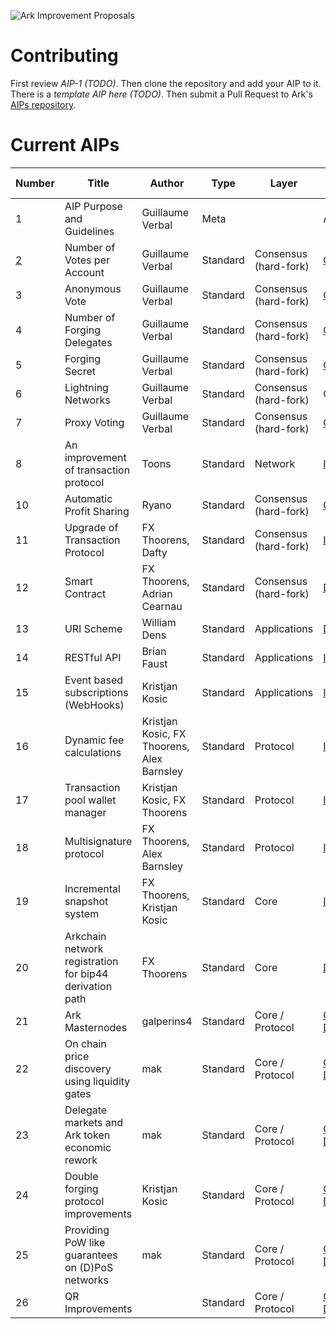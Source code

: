 ![Ark Improvement Proposals](assets/img/AIP_Header.png)

# Contributing
First review *AIP-1 (TODO)*. Then clone the repository and add your AIP to it. There is a *template AIP here (TODO)*. Then submit a Pull Request to Ark's [AIPs repository](https://github.com/ArkEcosystem/AIPs).

# Current AIPs
| Number        | Title        | Author | Type  | Layer        | Status / Discussion |
| ------------- | ------------ | ------ | ----- | ------------ | ------------------- |
| 1 | AIP Purpose and Guidelines | Guillaume Verbal | Meta | | Active |
| [2](AIPS/aip-2.md) | Number of Votes per Account | Guillaume Verbal | Standard | Consensus (hard-fork) | [Canceled](https://github.com/ArkEcosystem/AIPs/issues/1) |
| 3 | Anonymous Vote | Guillaume Verbal | Standard | Consensus (hard-fork) | [Canceled](https://github.com/ArkEcosystem/AIPs/issues/5) |
| 4 | Number of Forging Delegates | Guillaume Verbal | Standard | Consensus (hard-fork) | [Canceled](https://github.com/ArkEcosystem/AIPs/issues/3) |
| 5 | Forging Secret | Guillaume Verbal | Standard | Consensus (hard-fork) | [Canceled](https://github.com/ArkEcosystem/AIPs/issues/6) |
| 6 | Lightning Networks | Guillaume Verbal | Standard | Consensus (hard-fork) | Canceled |
| 7 | Proxy Voting | Guillaume Verbal | Standard | Consensus (hard-fork) | [Canceled](https://github.com/ArkEcosystem/AIPs/issues/2) |
| 8 | An improvement of transaction protocol | Toons | Standard | Network | [Implemented](https://github.com/ArkEcosystem/AIPs/issues/7) |
| 10 | Automatic Profit Sharing | Ryano | Standard | Consensus (hard-fork) | [Canceled](https://github.com/ArkEcosystem/AIPs/blob/master/AIPS/aip-10.md) |
| 11 | Upgrade of Transaction Protocol | FX Thoorens, Dafty | Standard | Consensus (hard-fork) | [Implemented](https://github.com/ArkEcosystem/AIPs/blob/master/AIPS/aip-11.md) |
| 12 | Smart Contract | FX Thoorens, Adrian Cearnau | Standard | Consensus (hard-fork) | [Draft](https://github.com/ArkEcosystem/AIPs/blob/master/AIPS/aip-12.md) |
| 13 | URI Scheme | William Dens | Standard  | Applications | [Draft](/AIPS/aip-13.md) |
| 14 | RESTful API | Brian Faust | Standard  | Applications | [Implemented](/AIPS/aip-14.md) |
| 15 | Event based subscriptions (WebHooks) | Kristjan Kosic | Standard  | Applications | [Implemented](/AIPS/aip-15.md) |
| 16 | Dynamic fee calculations | Kristjan Kosic, FX Thoorens, Alex Barnsley | Standard  | Protocol | [Implemented](/AIPS/aip-16.md) |
| 17 | Transaction pool wallet manager | Kristjan Kosic, FX Thoorens | Standard  | Protocol | [Implemented](/AIPS/aip-17.md) |
| 18 | Multisignature protocol | FX Thoorens, Alex Barnsley | Standard  | Protocol | [In progress](/AIPS/aip-18.md) |
| 19 | Incremental snapshot system | FX Thoorens, Kristjan Kosic | Standard  | Core | [Implemented](/AIPS/aip-19.md) |
| 20 | Arkchain network registration for bip44 derivation path  | FX Thoorens | Standard  | Core | [Draft](https://github.com/ArkEcosystem/AIPs/issues/29) |
| 21 | Ark Masternodes | galperins4 | Standard  | Core / Protocol | [Open Discussion](/AIPS/aip-21.md) |
| 22 | On chain price discovery using liquidity gates | mak | Standard  | Core / Protocol | [Open Discussion](/AIPS/AIP-22.md) |
| 23 | Delegate markets and Ark token economic rework | mak | Standard  | Core / Protocol | [Open Discussion](/AIPS/AIP-23.md) |
| 24 | Double forging protocol improvements | Kristjan Kosic | Standard  | Core / Protocol | [Open Discussion](/AIPS/AIP-24.md) |
| 25 | Providing PoW like guarantees on (D)PoS networks | mak | Standard  | Core / Protocol | [Open Discussion](/AIPS/AIP-25.md) |
| 26 | QR Improvements |  | Standard  | Core / Protocol | [Open Discussion](/AIPS/AIP-26.md) |
